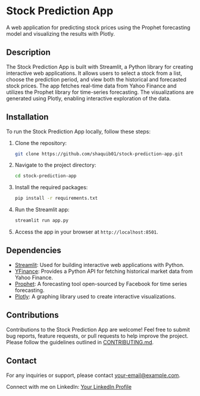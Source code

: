 # Stock Prediction App

A web application for predicting stock prices using the Prophet forecasting model and visualizing the results with Plotly.

## Description

The Stock Prediction App is built with Streamlit, a Python library for creating interactive web applications. It allows users to select a stock from a list, choose the prediction period, and view both the historical and forecasted stock prices. The app fetches real-time data from Yahoo Finance and utilizes the Prophet library for time-series forecasting. The visualizations are generated using Plotly, enabling interactive exploration of the data.

## Installation

To run the Stock Prediction App locally, follow these steps:

1. Clone the repository:

    ```bash
    git clone https://github.com/shaquib01/stock-prediction-app.git
    ```

2. Navigate to the project directory:

    ```bash
    cd stock-prediction-app
    ```

3. Install the required packages:

    ```bash
    pip install -r requirements.txt
    ```

4. Run the Streamlit app:

    ```bash
    streamlit run app.py
    ```

5. Access the app in your browser at `http://localhost:8501`.

## Dependencies

- [Streamlit](https://streamlit.io/): Used for building interactive web applications with Python.
- [YFinance](https://pypi.org/project/yfinance/): Provides a Python API for fetching historical market data from Yahoo Finance.
- [Prophet](https://facebook.github.io/prophet/): A forecasting tool open-sourced by Facebook for time series forecasting.
- [Plotly](https://plotly.com/python/getting-started/): A graphing library used to create interactive visualizations.

## Contributions

Contributions to the Stock Prediction App are welcome! Feel free to submit bug reports, feature requests, or pull requests to help improve the project. Please follow the guidelines outlined in [CONTRIBUTING.md](CONTRIBUTING.md).

## Contact

For any inquiries or support, please contact [your-email@example.com](mailto:your-email@example.com).

Connect with me on LinkedIn: [Your LinkedIn Profile](https://www.linkedin.com/in/your-profile/)
